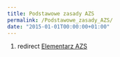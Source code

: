 ```yaml
---
title: Podstawowe zasady AZS
permalink: /Podstawowe_zasady_AZS/
date: "2015-01-01T00:00:00+01:00"
---
```


1.  redirect [Elementarz AZS](/atopedia/Elementarz_AZS "wikilink")
